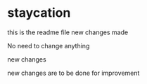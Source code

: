 # staycation
this is the readme file
new changes made

No need to change anything

new changes




new changes are to be done for improvement